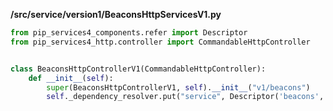 
**/src/service/version1/BeaconsHttpServicesV1.py**

```python
from pip_services4_components.refer import Descriptor
from pip_services4_http.controller import CommandableHttpController


class BeaconsHttpControllerV1(CommandableHttpController):
    def __init__(self):
        super(BeaconsHttpControllerV1, self).__init__("v1/beacons")
        self._dependency_resolver.put("service", Descriptor('beacons', 'service', '*', '*', '1.0'))
```
